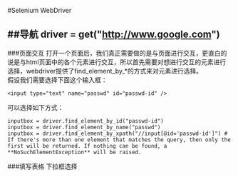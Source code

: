 #Selenium WebDriver   
   
           
           
##导航
	driver = get("http://www.google.com")
---------------------
	
###页面交互
打开一个页面后，我们真正需要做的是与页面进行交互，更直白的说是与html页面中的各个元素进行交互，所以首先需要对想进行交互的元素进行选择，webdriver提供了find_element_by_*的方式来对元素进行选择。   
假设我们需要选择下面这个输入框：   

	<input type="text" name="passwd" id="passwd-id" />     
可以选择如下方式：

	inputbox = driver.find_element_by_id("passwd-id")
	inputbox = driver.find_element_by_name("passwd")
	inputbox = driver.find_element_by_xpath("//input[@id='passwd-id']") # If there's more than one element that matches the query, then only the first will be returned. If nothing can be found, a **NoSuchElementException** will be raised.
	
###填写表格
下拉框选择
